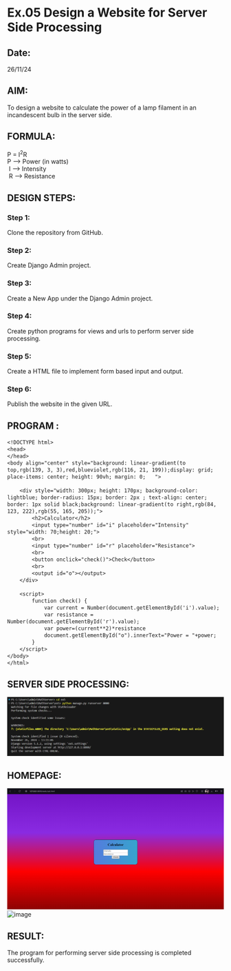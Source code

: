 # Ex.05 Design a Website for Server Side Processing
## Date:
26/11/24
## AIM:
 To design a website to calculate the power of a lamp filament in an incandescent bulb in the server side. 


## FORMULA:
P = I<sup>2</sup>R
<br> P --> Power (in watts)
<br> I --> Intensity
<br> R --> Resistance

## DESIGN STEPS:

### Step 1:
Clone the repository from GitHub.

### Step 2:
Create Django Admin project.

### Step 3:
Create a New App under the Django Admin project.

### Step 4:
Create python programs for views and urls to perform server side processing.

### Step 5:
Create a HTML file to implement form based input and output.

### Step 6:
Publish the website in the given URL.

## PROGRAM :
```
<!DOCTYPE html>
<head>
</head>
<body align="center" style="background: linear-gradient(to top,rgb(139, 3, 3),red,blueviolet,rgb(116, 21, 199));display: grid; place-items: center; height: 90vh; margin: 0;   ">

    <div style="width: 300px; height: 170px; background-color: lightblue; border-radius: 15px; border: 2px ; text-align: center; border: 1px solid black;background: linear-gradient(to right,rgb(84, 123, 222),rgb(55, 165, 205));">
        <h2>Calculator</h2>
        <input type="number" id="i" placeholder="Intensity" style="width: 70;height: 20;">
        <br>
        <input type="number" id="r" placeholder="Resistance">
        <br>
        <button onclick="check()">Check</button>
        <br>
        <output id="o"></output>
    </div>

    <script>
        function check() {
            var current = Number(document.getElementById('i').value);
            var resistance = Number(document.getElementById('r').value);
            var power=(current**2)*resistance
            document.getElementById("o").innerText="Power = "+power;
        }
    </script>   
</body>
</html>
```

## SERVER SIDE PROCESSING:
![alt text](<image copy.png>)

## HOMEPAGE:
![alt text](<image copy 2.png>)
![image](https://github.com/user-attachments/assets/1a5ccbbd-4a3a-4121-a2b3-54aa525b2c55)


## RESULT:
The program for performing server side processing is completed successfully.
